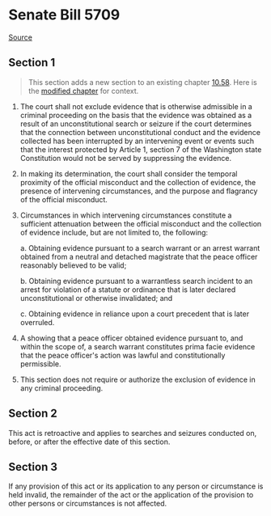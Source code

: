 # Senate Bill 5709

[Source](http://lawfilesext.leg.wa.gov/biennium/2021-22/Pdf/Bills/Senate%20Bills/5709.pdf)
## Section 1
> This section adds a new section to an existing chapter [10.58](/rcw/10_criminal_procedure/10.058_evidence.md). Here is the [modified chapter](rcw/10_criminal_procedure/10.058_evidence.md) for context.

1. The court shall not exclude evidence that is otherwise admissible in a criminal proceeding on the basis that the evidence was obtained as a result of an unconstitutional search or seizure if the court determines that the connection between unconstitutional conduct and the evidence collected has been interrupted by an intervening event or events such that the interest protected by Article 1, section 7 of the Washington state Constitution would not be served by suppressing the evidence.

2. In making its determination, the court shall consider the temporal proximity of the official misconduct and the collection of evidence, the presence of intervening circumstances, and the purpose and flagrancy of the official misconduct.

3. Circumstances in which intervening circumstances constitute a sufficient attenuation between the official misconduct and the collection of evidence include, but are not limited to, the following:

    a. Obtaining evidence pursuant to a search warrant or an arrest warrant obtained from a neutral and detached magistrate that the peace officer reasonably believed to be valid;

    b. Obtaining evidence pursuant to a warrantless search incident to an arrest for violation of a statute or ordinance that is later declared unconstitutional or otherwise invalidated; and

    c. Obtaining evidence in reliance upon a court precedent that is later overruled.

4. A showing that a peace officer obtained evidence pursuant to, and within the scope of, a search warrant constitutes prima facie evidence that the peace officer's action was lawful and constitutionally permissible.

5. This section does not require or authorize the exclusion of evidence in any criminal proceeding.


## Section 2
This act is retroactive and applies to searches and seizures conducted on, before, or after the effective date of this section.


## Section 3
If any provision of this act or its application to any person or circumstance is held invalid, the remainder of the act or the application of the provision to other persons or circumstances is not affected.

